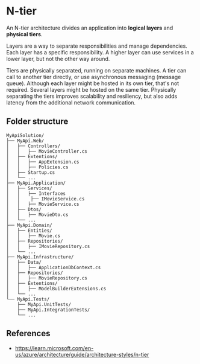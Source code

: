 # N-tier
An N-tier architecture divides an application into **logical layers** and **physical tiers**.

Layers are a way to separate responsibilities and manage dependencies. Each layer has a specific responsibility. A higher layer can use services in a lower layer, but not the other way around.

Tiers are physically separated, running on separate machines. A tier can call to another tier directly, or use asynchronous messaging (message queue). Although each layer might be hosted in its own tier, that's not required. Several layers might be hosted on the same tier. Physically separating the tiers improves scalability and resiliency, but also adds latency from the additional network communication.

## Folder structure
```
MyApiSolution/
├── MyApi.Web/
│   ├── Controllers/
│   │   ├── MovieController.cs
│   ├── Extentions/
│   │   ├── AppExtension.cs
│   │   ├── Policies.cs
│   ├── Startup.cs
│   └── ...
├── MyApi.Application/
│   ├── Services/
│   │   ├── Interfaces
│   │    ├── IMovieService.cs
│   │   ├── MovieService.cs
│   ├── Dtos/
│   │   ├── MovieDto.cs
│   └── ...
├── MyApi.Domain/
│   ├── Entities/
│   │   ├── Movie.cs
│   ├── Repositories/
│   │   ├── IMovieRepository.cs
│   └── ...
├── MyApi.Infrastructure/
│   ├── Data/
│   │   ├── ApplicationDbContext.cs
│   ├── Repositories/
│   │   ├── MovieRepository.cs
│   ├── Extentions/
│   │   ├── ModelBuilderExtensions.cs
│   └── ...
└── MyApi.Tests/
    ├── MyApi.UnitTests/
    ├── MyApi.IntegrationTests/
    └── ...
```

## References
- https://learn.microsoft.com/en-us/azure/architecture/guide/architecture-styles/n-tier